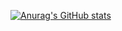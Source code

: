 [![Anurag's GitHub stats](https://github-readme-stats.vercel.app/api?steveshi-dotcom=anuraghazra)](https://github.com/anuraghazra/github-readme-stats)
